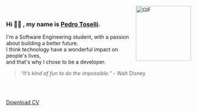 <img align="right" alt="GIF" src="https://media.giphy.com/media/KzJkzjggfGN5Py6nkT/giphy.gif" width="150px" height="150px" > <br>

### Hi 👋🏼 , my name is [Pedro Toselli](https://www.linkedin.com/in/phtoselli/).

I'm a Software Engineering student, with a passion about building a better future. </br> I think technology have a wonderful impact on people's lives, </br> and that's why I chose to be a developer.

> *“It’s kind of fun to do the impossible.”* - Walt Disney

<br/>
<br/>

[Download CV](https://docs.google.com/document/d/1Job_Z4-tnNK_8_JZ-e-lKUPzUoOTIUOowaY4BwsvqzE/edit?usp=sharing)
